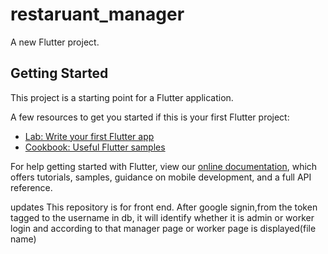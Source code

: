 # restaruant_manager

A new Flutter project.

## Getting Started

This project is a starting point for a Flutter application.

A few resources to get you started if this is your first Flutter project:

- [Lab: Write your first Flutter app](https://flutter.dev/docs/get-started/codelab)
- [Cookbook: Useful Flutter samples](https://flutter.dev/docs/cookbook)

For help getting started with Flutter, view our
[online documentation](https://flutter.dev/docs), which offers tutorials,
samples, guidance on mobile development, and a full API reference.

updates
  This repository is for front end. After google signin,from the token tagged to the username in db, it will identify whether it is admin or worker login and according to that 
manager page or worker page is displayed(file name)

